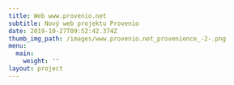 ```yaml
---
title: Web www.provenio.net
subtitle: Nový web projektu Provenio
date: 2019-10-27T09:52:42.374Z
thumb_img_path: /images/www.provenio.net_provenience_-2-.png
menu:
  main:
    weight: ''
layout: project
---
```


